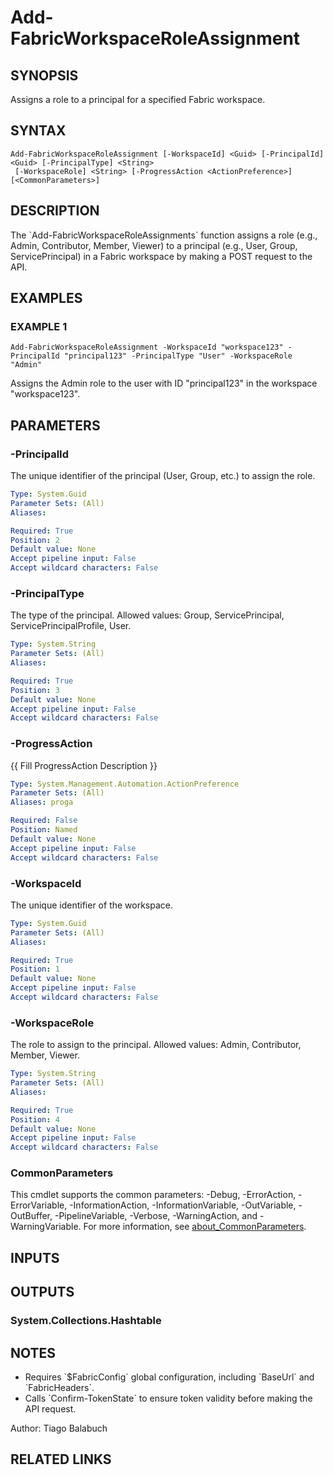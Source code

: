 ﻿---
external help file: FabricTools-help.xml
Module Name: FabricTools
online version:
schema: 2.0.0
---

# Add-FabricWorkspaceRoleAssignment

## SYNOPSIS
Assigns a role to a principal for a specified Fabric workspace.

## SYNTAX

```
Add-FabricWorkspaceRoleAssignment [-WorkspaceId] <Guid> [-PrincipalId] <Guid> [-PrincipalType] <String>
 [-WorkspaceRole] <String> [-ProgressAction <ActionPreference>] [<CommonParameters>]
```

## DESCRIPTION
The \`Add-FabricWorkspaceRoleAssignments\` function assigns a role (e.g., Admin, Contributor, Member, Viewer) to a principal (e.g., User, Group, ServicePrincipal) in a Fabric workspace by making a POST request to the API.

## EXAMPLES

### EXAMPLE 1
```
Add-FabricWorkspaceRoleAssignment -WorkspaceId "workspace123" -PrincipalId "principal123" -PrincipalType "User" -WorkspaceRole "Admin"
```

Assigns the Admin role to the user with ID "principal123" in the workspace "workspace123".

## PARAMETERS

### -PrincipalId
The unique identifier of the principal (User, Group, etc.) to assign the role.

```yaml
Type: System.Guid
Parameter Sets: (All)
Aliases:

Required: True
Position: 2
Default value: None
Accept pipeline input: False
Accept wildcard characters: False
```

### -PrincipalType
The type of the principal.
Allowed values: Group, ServicePrincipal, ServicePrincipalProfile, User.

```yaml
Type: System.String
Parameter Sets: (All)
Aliases:

Required: True
Position: 3
Default value: None
Accept pipeline input: False
Accept wildcard characters: False
```

### -ProgressAction
{{ Fill ProgressAction Description }}

```yaml
Type: System.Management.Automation.ActionPreference
Parameter Sets: (All)
Aliases: proga

Required: False
Position: Named
Default value: None
Accept pipeline input: False
Accept wildcard characters: False
```

### -WorkspaceId
The unique identifier of the workspace.

```yaml
Type: System.Guid
Parameter Sets: (All)
Aliases:

Required: True
Position: 1
Default value: None
Accept pipeline input: False
Accept wildcard characters: False
```

### -WorkspaceRole
The role to assign to the principal.
Allowed values: Admin, Contributor, Member, Viewer.

```yaml
Type: System.String
Parameter Sets: (All)
Aliases:

Required: True
Position: 4
Default value: None
Accept pipeline input: False
Accept wildcard characters: False
```

### CommonParameters
This cmdlet supports the common parameters: -Debug, -ErrorAction, -ErrorVariable, -InformationAction, -InformationVariable, -OutVariable, -OutBuffer, -PipelineVariable, -Verbose, -WarningAction, and -WarningVariable. For more information, see [about_CommonParameters](http://go.microsoft.com/fwlink/?LinkID=113216).

## INPUTS

## OUTPUTS

### System.Collections.Hashtable
## NOTES
- Requires \`$FabricConfig\` global configuration, including \`BaseUrl\` and \`FabricHeaders\`.
- Calls \`Confirm-TokenState\` to ensure token validity before making the API request.

Author: Tiago Balabuch

## RELATED LINKS
